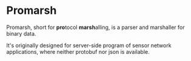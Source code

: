 # Promarsh

Promarsh, short for **pro**tocol **marsh**alling, is a parser and marshaller for binary data.

It's originally designed for server-side program of sensor network applications, where neither protobuf nor json is available.

